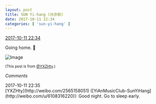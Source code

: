 ```yaml
---
layout: post
title: SUN Yi-hang (孙亦航)
date: 2017-10-11 22:34
categories: [ 'sun-yi-hang' ]
---
```


<div class="weibo-info">
  <a href="http://weibo.com/2565158051/FpVxJgIeZ">2017-10-11 22:34</a>
</div>

Going home. :imp:

<!-- more -->

![Image](https://wx1.sinaimg.cn/mw690/98e534a3gy1fkeojsce4zj20zl0qogpj.jpg)

<small>(This post is from [@YXZHty](http://weibo.com/2565158051).)</small>

*Comments*

<div class="weibo-info">2017-10-11 22:35</div>
[YXZHty](http://weibo.com/2565158051) ([YiAnMusicClub-SunYiHang](http://weibo.com/u/6108316220)): Good night. Go to sleep early.
